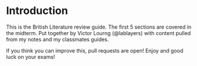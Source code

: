 # Introduction

This is the British Literature review guide. The first 5 sections are covered in the midterm. Put together by Victor Lourng (@lablayers) with content pulled from my notes and my classmates guides.

If you think you can improve this, pull requests are open! Enjoy and good luck on your exams!